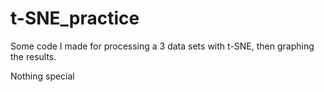 # t-SNE_practice
Some code I made for processing a 3 data sets with t-SNE, then graphing the results.

Nothing special
